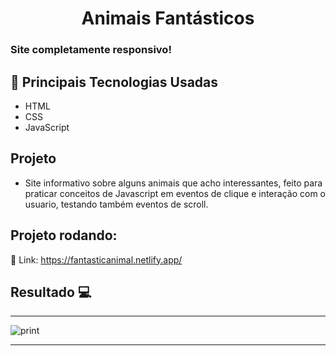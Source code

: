 <h1 align="center">Animais Fantásticos</h1>

### Site completamente responsivo!

## 🚀 Principais Tecnologias Usadas 
<ul>
    <li>HTML</li>
    <li>CSS</li>
    <li>JavaScript</li>  
</ul>

## Projeto

- Site informativo sobre alguns animais que acho interessantes, feito para praticar conceitos de Javascript em eventos de clique e interação com o usuario, testando também eventos de scroll.

 ## Projeto rodando:
 
 🔰 Link: https://fantasticanimal.netlify.app/

 ## Resultado 💻
 <hr>
 <img src="https://i.imgur.com/g2FeSJZ.png" alt="print">
 <hr>
